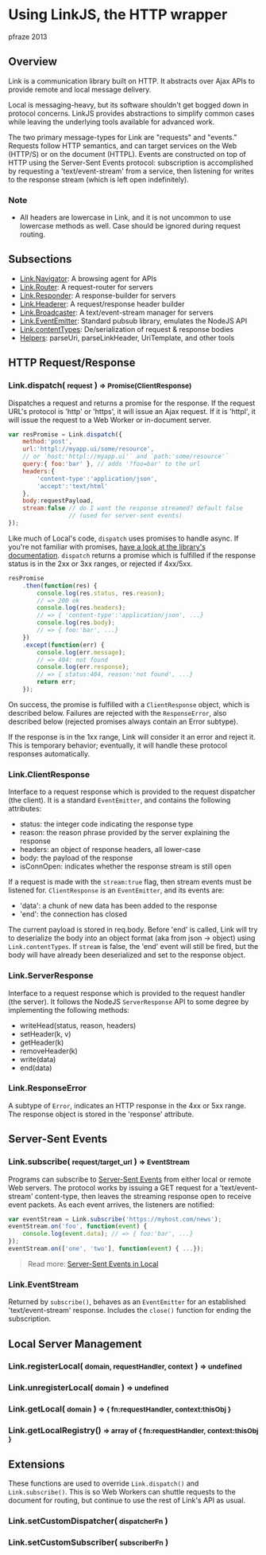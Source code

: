 Using LinkJS, the HTTP wrapper
==============================

pfraze 2013


## Overview

Link is a communication library built on HTTP. It abstracts over Ajax APIs to provide remote and local message delivery.

Local is messaging-heavy, but its software shouldn't get bogged down in protocol concerns. LinkJS provides abstractions to simplify common cases while leaving the underlying tools available for advanced work.

The two primary message-types for Link are "requests" and "events." Requests follow HTTP semantics, and can target services on the Web (HTTP/S) or on the document (HTTPL). Events are constructed on top of HTTP using the Server-Sent Events protocol: subscription is accomplished by requesting a 'text/event-stream' from a service, then listening for writes to the response stream (which is left open indefinitely).

### Note

 - All headers are lowercase in Link, and it is not uncommon to use lowercase methods as well. Case should be ignored during request routing.


## Subsections

 - [Link.Navigator](linkjs/navigator.md): A browsing agent for APIs
 - [Link.Router](linkjs/router.md): A request-router for servers
 - [Link.Responder](linkjs/responder.md): A response-builder for servers
 - [Link.Headerer](linkjs/headerer.md): A request/response header builder
 - [Link.Broadcaster](linkjs/broadcaster.md): A text/event-stream manager for servers
 - [Link.EventEmitter](linkjs/eventemitter.md): Standard pubsub library, emulates the NodeJS API
 - [Link.contentTypes](linkjs/contenttypes.md): De/serialization of request & response bodies
 - [Helpers](linkjs/helpers.md): parseUri, parseLinkHeader, UriTemplate, and other tools


## HTTP Request/Response

### Link.dispatch( <small>request</small> ) <small>=> Promise(ClientResponse)</small>

Dispatches a request and returns a promise for the response. If the request URL's protocol is 'http' or 'https', it will issue an Ajax request. If it is 'httpl', it will issue the request to a Web Worker or in-document server.

```javascript
var resPromise = Link.dispatch({
    method:'post',
    url:'httpl://myapp.ui/some/resource',
    // or `host:'httpl://myapp.ui'` and `path:'some/resource'`
    query:{ foo:'bar' }, // adds '?foo=bar' to the url
    headers:{
        'content-type':'application/json',
        'accept':'text/html'
    },
    body:requestPayload,
    stream:false // do I want the response streamed? default false
                 // (used for server-sent events)
});
```

Like much of Local's code, `dispatch` uses promises to handle async. If you're not familiar with promises, [have a look at the library's documentation](promises.md). `dispatch` returns a promise which is fulfilled if the response status is in the 2xx or 3xx ranges, or rejected if 4xx/5xx.

```javascript
resPromise
    .then(function(res) {
        console.log(res.status, res.reason);
        // => 200 ok
        console.log(res.headers);
        // => { 'content-type':'application/json', ...}
        console.log(res.body);
        // => { foo:'bar', ...}
    })
    .except(function(err) {
        console.log(err.message);
        // => 404: not found
        console.log(err.response);
        // => { status:404, reason:'not found', ...}
        return err;
    });
```

On success, the promise is fulfilled with a `ClientResponse` object, which is described below. Failures are rejected with the `ResponseError`, also described below (rejected promises always contain an Error subtype).

If the response is in the 1xx range, Link will consider it an error and reject it. This is temporary behavior; eventually, it will handle these protocol responses automatically.

### Link.ClientResponse

Interface to a request response which is provided to the request dispatcher (the client). It is a standard `EventEmitter`, and contains the following attributes:

 - status: the integer code indicating the response type
 - reason: the reason phrase provided by the server explaining the response
 - headers: an object of response headers, all lower-case
 - body: the payload of the response
 - isConnOpen: indicates whether the response stream is still open

If a request is made with the `stream:true` flag, then stream events must be listened for. `ClientResponse` is an `EventEmitter`, and its events are:

 - 'data': a chunk of new data has been added to the response
 - 'end': the connection has closed

The current payload is stored in req.body. Before 'end' is called, Link will try to deserialize the body into an object format (aka from json -> object) using `Link.contentTypes`. If `stream` is false, the 'end' event will still be fired, but the body will have already been deserialized and set to the response object.

### Link.ServerResponse

Interface to a request response which is provided to the request handler (the server). It follows the NodeJS `ServerResponse` API to some degree by implementing the following methods:

 - writeHead(status, reason, headers)
 - setHeader(k, v)
 - getHeader(k)
 - removeHeader(k)
 - write(data)
 - end(data)

### Link.ResponseError

A subtype of `Error`, indicates an HTTP response in the 4xx or 5xx range. The response object is stored in the 'response' attribute.


## Server-Sent Events

### Link.subscribe( <small>request/target_url</small> ) <small>=> EventStream</small>

Programs can subscribe to <a target="_top" href="https://developer.mozilla.org/en-US/docs/Server-sent_events/Using_server-sent_events">Server-Sent Events</a> from either local or remote Web servers. The protocol works by issuing a GET request for a 'text/event-stream' content-type, then leaves the streaming response open to receive event packets. As each event arrives, the listeners are notified:

```javascript
var eventStream = Link.subscribe('https://myhost.com/news');
eventStream.on('foo', function(event) {
    console.log(event.data); // => { foo:'bar', ...}
});
eventStream.on(['one', 'two'], function(event) { ...});
```

 > Read more: [Server-Sent Events in Local](events.md)

### Link.EventStream

Returned by `subscribe()`, behaves as an `EventEmitter` for an established 'text/event-stream' response. Includes the `close()` function for ending the subscription.


## Local Server Management

### Link.registerLocal( <small>domain, requestHandler, context</small> ) <small>=> undefined</small>

### Link.unregisterLocal( <small>domain</small> ) <small>=> undefined</small>

### Link.getLocal( <small>domain</small> ) <small>=> { fn:requestHandler, context:thisObj }</small>

### Link.getLocalRegistry() <small>=> array of { fn:requestHandler, context:thisObj }</small>


## Extensions

These functions are used to override `Link.dispatch()` and `Link.subscribe()`. This is so Web Workers can shuttle requests to the document for routing, but continue to use the rest of Link's API as usual.

### Link.setCustomDispatcher( <small>dispatcherFn</small> )

### Link.setCustomSubscriber( <small>subscriberFn</small> )
